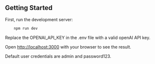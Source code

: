 ## Getting Started

First, run the development server:

```bash
    npm run dev
```

Replace the OPENAI_API_KEY in the .env file with a valid openAI API key.

Open [http://localhost:3000](http://localhost:3000) with your browser to see the result.

Default user credentials are admin and password123.
